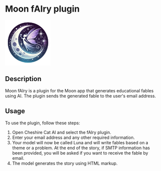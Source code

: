 # Moon fAIry plugin

<img src="https://raw.githubusercontent.com/tresanti/moon_fairy_plugin/refs/heads/main/icon.PNG" width="150" height="150" alt="Moon fAIry logo">


## Description

Moon fAIry is a plugin for the Moon app that generates educational fables using AI. The plugin sends the generated fable to the user's email address.


## Usage

To use the plugin, follow these steps:
1. Open Cheshire Cat AI and select the fAIry plugin.
2. Enter your email address and any other required information.
3. Your model will now be called Luna and will write fables based on a theme or a problem.
At the end of the story, if SMTP information has been provided, you will be asked if you want to receive the fable by email.
4. The model generates the story using HTML markup.
